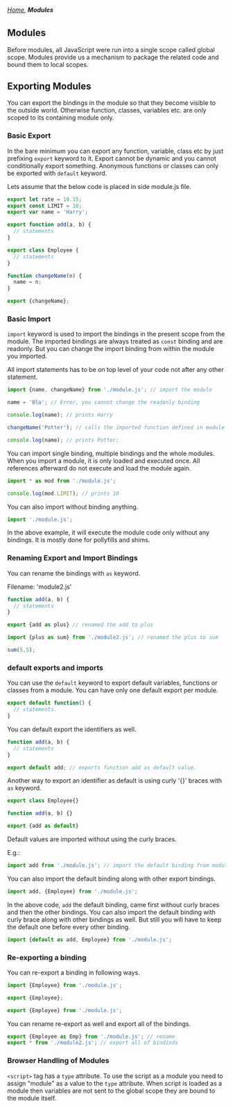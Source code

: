 ###### *[Home](https://tashbalrai.github.io)*, **Modules**

## Modules
Before modules, all JavaScript were run into a single scope called global scope. Modules provide us a mechanism to package the related code and bound them to local scopes.

## Exporting Modules
You can export the bindings in the module so that they become visible to the outside world. Otherwise function, classes, variables etc. are only scoped to its containing module only.

### Basic Export
In the bare minimum you can export any function, variable, class etc by just prefixing ```export``` keyword to it. Export cannot be dynamic and you cannot conditionally export something. Anonymous functions or classes can only be exported with ```default``` keyword.

Lets assume that the below code is placed in side module.js file.
```javascript
export let rate = 10.15;
export const LIMIT = 10;
export var name = 'Harry';

export function add(a, b) {
  // statements
}

export class Employee {
  // statements
}

function changeName(n) {
  name = n;
}

export {changeName};
```

### Basic Import
```import``` keyword is used to import the bindings in the present scope from the module. The imported bindings are always treated as ```const``` binding and are readonly. But you can change the import binding from within the module you imported.

All import statements has to be on top level of your code not after any other statement.

```javascript
import {name, changeName} from './module.js'; // import the module

name = 'Bla'; // Error, you cannot change the readonly binding

console.log(name); // prints Harry

changeName('Potter'); // calls the imported function defined in module

console.log(name); // prints Potter;
```

You can import single binding, multiple bindings and the whole modules. When you import a module, it is only loaded and executed once. All references afterward do not execute and load the module again.

```javascript
import * as mod from './module.js';

console.log(mod.LIMIT); // prints 10
```

You can also import without binding anything.

```javascript
import './module.js';
```

In the above example, it will execute the module code only without any bindings. It is mostly done for pollyfills and shims. 

### Renaming Export and Import Bindings
You can rename the bindings with ```as``` keyword.

Filename: 'module2.js'
```javascript
function add(a, b) {
  // statements
}

export {add as plus} // renamed the add to plus
```

```javascript
import {plus as sum} from './module2.js'; // renamed the plus to sum

sum(5,5);
```

### default exports and imports
You can use the ```default``` keyword to export default variables, functions or classes from a module. You can have only one default export per module.

```javascript
export default function() {
  // statements.
}
```

You can default export the identifiers as well.

```javascript
function add(a, b) {
  // statements
}

export default add; // exports function add as default value.
```

Another way to export an identifier as default is using curly '{}' braces with ```as``` keyword.
```javascript
export class Employee{}

function add(a, b) {}

export {add as default}
```

Default values are imported without using the curly braces.

E.g.:
```javascript
import add from './module.js'; // import the default binding from module.
```

You can also import the default binding along with other export bindings.
```javascript
import add, {Employee} from './module.js';
```

In the above code, ```add``` the default binding, came first without curly braces and then the other bindings. You can also import the default binding with curly brace along with other bindings as well. But still you will have to keep the default one before every other binding.

```javascript
import {default as add, Employee} from './module.js';
```

### Re-exporting a binding
You can re-export a binding in following ways.
```javascript
import {Employee} from './module.js';

export {Employee};
```

```javascript
export {Employee} from './module.js';
```

You can rename re-export as well and export all of the bindings.
```javascript
export {Employee as Emp} from './module.js'; // rename
export * from './module2.js'; // export all of bindinds
```

### Browser Handling of Modules
```<script>``` tag has a ```type``` attribute. To use the script as a module you need to assign "module" as a value to the ```type``` attribute. When script is loaded as a module then variables are not sent to the global scope they are bound to the module itself.




